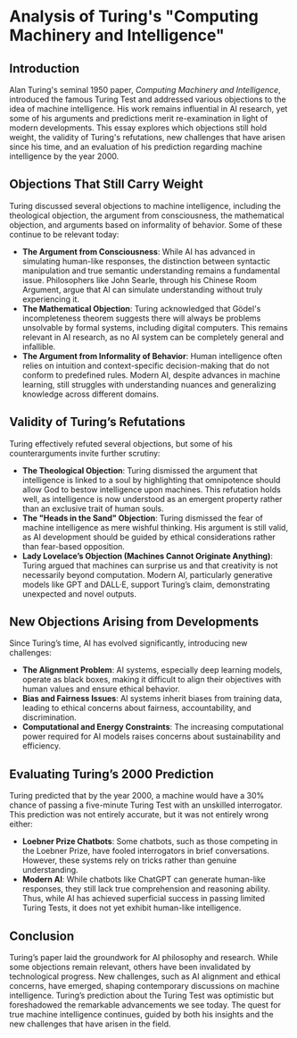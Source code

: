 # Analysis of Turing's "Computing Machinery and Intelligence"

## Introduction
Alan Turing's seminal 1950 paper, *Computing Machinery and Intelligence*, introduced the famous Turing Test and addressed various objections to the idea of machine intelligence. His work remains influential in AI research, yet some of his arguments and predictions merit re-examination in light of modern developments. This essay explores which objections still hold weight, the validity of Turing's refutations, new challenges that have arisen since his time, and an evaluation of his prediction regarding machine intelligence by the year 2000.

## Objections That Still Carry Weight
Turing discussed several objections to machine intelligence, including the theological objection, the argument from consciousness, the mathematical objection, and arguments based on informality of behavior. Some of these continue to be relevant today:

- **The Argument from Consciousness**: While AI has advanced in simulating human-like responses, the distinction between syntactic manipulation and true semantic understanding remains a fundamental issue. Philosophers like John Searle, through his Chinese Room Argument, argue that AI can simulate understanding without truly experiencing it.
- **The Mathematical Objection**: Turing acknowledged that Gödel's incompleteness theorem suggests there will always be problems unsolvable by formal systems, including digital computers. This remains relevant in AI research, as no AI system can be completely general and infallible.
- **The Argument from Informality of Behavior**: Human intelligence often relies on intuition and context-specific decision-making that do not conform to predefined rules. Modern AI, despite advances in machine learning, still struggles with understanding nuances and generalizing knowledge across different domains.

## Validity of Turing’s Refutations
Turing effectively refuted several objections, but some of his counterarguments invite further scrutiny:

- **The Theological Objection**: Turing dismissed the argument that intelligence is linked to a soul by highlighting that omnipotence should allow God to bestow intelligence upon machines. This refutation holds well, as intelligence is now understood as an emergent property rather than an exclusive trait of human souls.
- **The "Heads in the Sand" Objection**: Turing dismissed the fear of machine intelligence as mere wishful thinking. His argument is still valid, as AI development should be guided by ethical considerations rather than fear-based opposition.
- **Lady Lovelace’s Objection (Machines Cannot Originate Anything)**: Turing argued that machines can surprise us and that creativity is not necessarily beyond computation. Modern AI, particularly generative models like GPT and DALL·E, support Turing’s claim, demonstrating unexpected and novel outputs.

## New Objections Arising from Developments
Since Turing’s time, AI has evolved significantly, introducing new challenges:

- **The Alignment Problem**: AI systems, especially deep learning models, operate as black boxes, making it difficult to align their objectives with human values and ensure ethical behavior.
- **Bias and Fairness Issues**: AI systems inherit biases from training data, leading to ethical concerns about fairness, accountability, and discrimination.
- **Computational and Energy Constraints**: The increasing computational power required for AI models raises concerns about sustainability and efficiency.

## Evaluating Turing’s 2000 Prediction
Turing predicted that by the year 2000, a machine would have a 30% chance of passing a five-minute Turing Test with an unskilled interrogator. This prediction was not entirely accurate, but it was not entirely wrong either:

- **Loebner Prize Chatbots**: Some chatbots, such as those competing in the Loebner Prize, have fooled interrogators in brief conversations. However, these systems rely on tricks rather than genuine understanding.
- **Modern AI**: While chatbots like ChatGPT can generate human-like responses, they still lack true comprehension and reasoning ability. Thus, while AI has achieved superficial success in passing limited Turing Tests, it does not yet exhibit human-like intelligence.

## Conclusion
Turing’s paper laid the groundwork for AI philosophy and research. While some objections remain relevant, others have been invalidated by technological progress. New challenges, such as AI alignment and ethical concerns, have emerged, shaping contemporary discussions on machine intelligence. Turing’s prediction about the Turing Test was optimistic but foreshadowed the remarkable advancements we see today. The quest for true machine intelligence continues, guided by both his insights and the new challenges that have arisen in the field.

